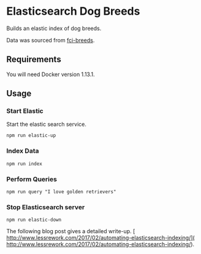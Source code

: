 # Elasticsearch Dog Breeds

Builds an elastic index of dog breeds.

Data was sourced from [fci-breeds](https://github.com/paiv/fci-breeds).

## Requirements
You will need Docker version 1.13.1.

## Usage

### Start Elastic
Start the elastic search service.

`npm run elastic-up`

### Index Data
`npm run index`

### Perform Queries
`npm run query "I love golden retrievers"`

### Stop Elasticsearch server
`npm run elastic-down`

The following blog post gives a detailed write-up.
[ http://www.lessrework.com/2017/02/automating-elasticsearch-indexing/]( http://www.lessrework.com/2017/02/automating-elasticsearch-indexing/).
